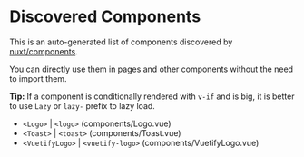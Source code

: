 # Discovered Components

This is an auto-generated list of components discovered by [nuxt/components](https://github.com/nuxt/components).

You can directly use them in pages and other components without the need to import them.

**Tip:** If a component is conditionally rendered with `v-if` and is big, it is better to use `Lazy` or `lazy-` prefix to lazy load.

- `<Logo>` | `<logo>` (components/Logo.vue)
- `<Toast>` | `<toast>` (components/Toast.vue)
- `<VuetifyLogo>` | `<vuetify-logo>` (components/VuetifyLogo.vue)
